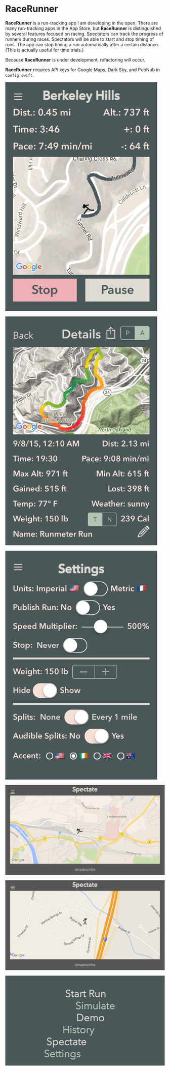 RaceRunner
===================

**RaceRunner** is a run-tracking app I am developing in the open. There are many run-tracking apps in the App Store, but **RaceRunner** is distinguished by several features focused on racing. Spectators can track the progress of runners during races. Spectators will be able to start and stop timing of runs. The app can stop timing a run automatically after a certain distance. (This is actually useful for time trials.)

Because **RaceRunner** is under development, refactoring will occur.

**RaceRunner** requires API keys for Google Maps, Dark Sky, and PubNub in `Config.swift`.


![RaceRunner](RaceRunner2.png "Run in Progress")

![RaceRunner](RaceRunner.png "Run Details")

![RaceRunner](RaceRunner3.png "Settings")

![RaceRunner](RaceRunner4.png "Spectating a Race in Germany from California")

![RaceRunner](RaceRunner5.png "Spectating a Walk in Vermont from California")

![RaceRunner](RaceRunner6.png "Main Menu")
